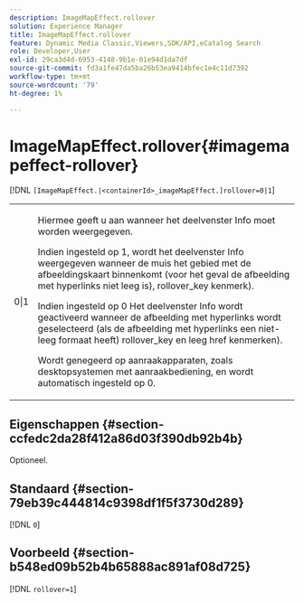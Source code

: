 ```yaml
---
description: ImageMapEffect.rollover
solution: Experience Manager
title: ImageMapEffect.rollover
feature: Dynamic Media Classic,Viewers,SDK/API,eCatalog Search
role: Developer,User
exl-id: 29ca3d4d-6953-4148-9b1e-01e94d1da7df
source-git-commit: fd3a1fe47da5ba26b53ea9414bfec1e4c11d7392
workflow-type: tm+mt
source-wordcount: '79'
ht-degree: 1%

---
```


# ImageMapEffect.rollover{#imagemapeffect-rollover}

[!DNL `[ImageMapEffect.|<containerId>_imageMapEffect.]rollover=0|1`]

<table id="table_2671D63442B54F659C32C4A3CC61DD7C"> 
 <tbody> 
  <tr> 
   <td colname="col1"> <p><span class="codeph"> 0|1</span> </p> </td> 
   <td colname="col2"> <p>Hiermee geeft u aan wanneer het deelvenster Info moet worden weergegeven. </p> <p>Indien ingesteld op <span class="codeph"> 1</span>, wordt het deelvenster Info weergegeven wanneer de muis het gebied met de afbeeldingskaart binnenkomt (voor het geval de afbeelding met hyperlinks niet leeg is), <span class="codeph"> rollover_key</span> kenmerk). </p> <p>Indien ingesteld op <span class="codeph"> 0</span> Het deelvenster Info wordt geactiveerd wanneer de afbeelding met hyperlinks wordt geselecteerd (als de afbeelding met hyperlinks een niet-leeg formaat heeft) <span class="codeph"> rollover_key</span> en leeg <span class="codeph"> href</span> kenmerken). </p> <p> Wordt genegeerd op aanraakapparaten, zoals desktopsystemen met aanraakbediening, en wordt automatisch ingesteld op <span class="codeph"> 0</span>. </p> </td> 
  </tr> 
 </tbody> 
</table>

## Eigenschappen {#section-ccfedc2da28f412a86d03f390db92b4b}

Optioneel.

## Standaard {#section-79eb39c444814c9398df1f5f3730d289}

[!DNL `0`]

## Voorbeeld {#section-b548ed09b52b4b65888ac891af08d725}

[!DNL `rollover=1`]
